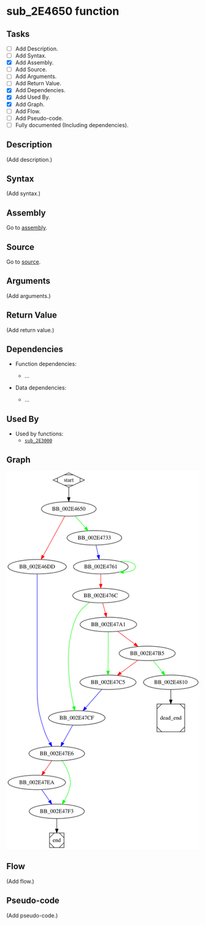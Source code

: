 # sub_2E4650 function

## Tasks

- [ ] Add Description.
- [ ] Add Syntax.
- [X] Add Assembly.
- [ ] Add Source.
- [ ] Add Arguments.
- [ ] Add Return Value.
- [X] Add Dependencies.
- [X] Add Used By.
- [X] Add Graph.
- [ ] Add Flow.
- [ ] Add Pseudo-code.
- [ ] Fully documented (Including dependencies).

## Description

(Add description.)

## Syntax

(Add syntax.)

## Assembly

Go to [assembly](../asm/sub_2E4650.asm).

## Source

Go to [source](../cc/sub_2E4650.cc).

## Arguments

(Add arguments.)

## Return Value

(Add return value.)

## Dependencies

* Function dependencies:
  * ...


* Data dependencies:
  * ...

## Used By

* Used by functions:
  * [`sub_2E3000`](sub_2E3000.md)

## Graph

![sub_2E4650 Graph](../svg/sub_2E4650.svg "sub_2E4650 Graph")

## Flow

(Add flow.)

## Pseudo-code

(Add pseudo-code.)
